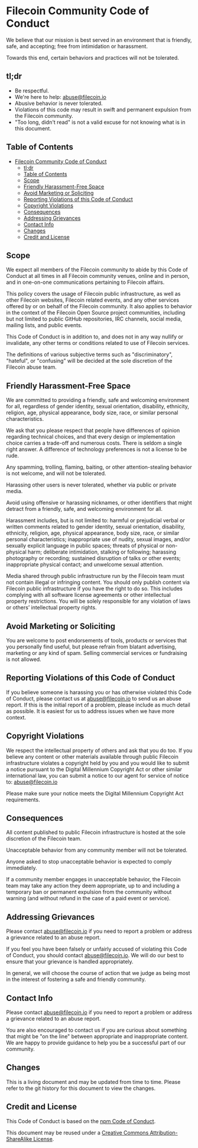 # Filecoin Community Code of Conduct

We believe that our mission is best served in an environment that is friendly,
safe, and accepting; free from intimidation or harassment.

Towards this end, certain behaviors and practices will not be tolerated.

## tl;dr

- Be respectful.
- We're here to help: <abuse@filecoin.io>
- Abusive behavior is never tolerated.
- Violations of this code may result in swift and permanent expulsion from the Filecoin community.
- "Too long, didn't read" is not a valid excuse for not knowing what is in this document.

## Table of Contents

- [Filecoin Community Code of Conduct](#filecoin-community-code-of-conduct)
  - [tl;dr](#tldr)
  - [Table of Contents](#table-of-contents)
  - [Scope](#scope)
  - [Friendly Harassment-Free Space](#friendly-harassment-free-space)
  - [Avoid Marketing or Soliciting](#avoid-marketing-or-soliciting)
  - [Reporting Violations of this Code of Conduct](#reporting-violations-of-this-code-of-conduct)
  - [Copyright Violations](#copyright-violations)
  - [Consequences](#consequences)
  - [Addressing Grievances](#addressing-grievances)
  - [Contact Info](#contact-info)
  - [Changes](#changes)
  - [Credit and License](#credit-and-license)

## Scope

We expect all members of the Filecoin community to abide by this Code of Conduct
at all times in all Filecoin community venues, online and in person, and in one-on-one
communications pertaining to Filecoin affairs.

This policy covers the usage of Filecoin public infrastructure, as well as other Filecoin websites, Filecoin related events,
and any other services offered by or on behalf of the Filecoin community. It also
applies to behavior in the context of the Filecoin Open Source project
communities, including but not limited to public GitHub repositories, IRC
channels, social media, mailing lists, and public events.

This Code of Conduct is in addition to, and does not in any way nullify or
invalidate, any other terms or conditions related to use of Filecoin services.

The definitions of various subjective terms such as "discriminatory",
"hateful", or "confusing" will be decided at the sole discretion of the Filecoin
abuse team.

## Friendly Harassment-Free Space

We are committed to providing a friendly, safe and welcoming environment for
all, regardless of gender identity, sexual orientation, disability, ethnicity,
religion, age, physical appearance, body size, race, or similar personal
characteristics.

We ask that you please respect that people have differences of opinion
regarding technical choices, and that every design or implementation choice
carries a trade-off and numerous costs. There is seldom a single right answer.
A difference of technology preferences is not a license to be rude.

Any spamming, trolling, flaming, baiting, or other attention-stealing
behavior is not welcome, and will not be tolerated.

Harassing other users is never tolerated, whether via public or private media.

Avoid using offensive or harassing nicknames, or other identifiers that might
detract from a friendly, safe, and welcoming environment for all.

Harassment includes, but is not limited to: harmful or prejudicial verbal or
written comments related to gender identity, sexual orientation, disability,
ethnicity, religion, age, physical appearance, body size, race, or similar
personal characteristics; inappropriate use of nudity, sexual images, and/or
sexually explicit language in public spaces; threats of physical or non-
physical harm; deliberate intimidation, stalking or following; harassing
photography or recording; sustained disruption of talks or other events;
inappropriate physical contact; and unwelcome sexual attention.

Media shared through public infrastructure run by the Filecoin team must not
contain illegal or infringing content. You should only publish content via
Filecoin public infrastructure if you have the right to do so. This includes
complying with all software license agreements or other intellectual property
restrictions. You will be solely responsible for any violation of laws or
others’ intellectual property rights.

## Avoid Marketing or Soliciting

You are welcome to post endorsements of tools, products or services that you
personally find useful, but please refrain from blatant advertising, marketing
or any kind of spam. Selling commercial services or fundraising is not allowed.

## Reporting Violations of this Code of Conduct

If you believe someone is harassing you or has otherwise violated this Code of
Conduct, please contact us at <abuse@filecoin.io> to send us an abuse report. If
this is the initial report of a problem, please include as much detail as
possible. It is easiest for us to address issues when we have more context.

## Copyright Violations

We respect the intellectual property of others and ask that you do too. If you
believe any content or other materials available through public Filecoin
infrastructure violates a copyright held by you and you would like to submit a
notice pursuant to the Digital Millennium Copyright Act or other similar
international law, you can submit a notice to our agent for service of notice
to: <abuse@filecoin.io>

Please make sure your notice meets the Digital Millennium Copyright Act
requirements.

## Consequences

All content published to public Filecoin infrastructure is hosted at the sole
discretion of the Filecoin team.

Unacceptable behavior from any community member will not be tolerated.

Anyone asked to stop unacceptable behavior is expected to comply immediately.

If a community member engages in unacceptable behavior, the Filecoin team
may take any action they deem appropriate, up to and including a temporary ban
or permanent expulsion from the community without warning (and without refund
in the case of a paid event or service).

## Addressing Grievances

Please contact <abuse@filecoin.io> if you need to report a problem or address a
grievance related to an abuse report.

If you feel you have been falsely or unfairly accused of violating this Code
of Conduct, you should contact <abuse@filecoin.io>. We will do our best to ensure
that your grievance is handled appropriately.

In general, we will choose the course of action that we judge as being most in
the interest of fostering a safe and friendly community.

## Contact Info

Please contact <abuse@filecoin.io> if you need to report a problem or address a
grievance related to an abuse report.

You are also encouraged to contact us if you are curious about something that
might be "on the line" between appropriate and inappropriate content. We are
happy to provide guidance to help you be a successful part of our community.

## Changes

This is a living document and may be updated from time to time. Please refer
to the git history for this document to view the changes.

## Credit and License

This Code of Conduct is based on the
[npm Code of Conduct](https://www.npmjs.com/policies/conduct).

This document may be reused under a [Creative Commons Attribution-ShareAlike
License](http://creativecommons.org/licenses/by-sa/4.0/).
